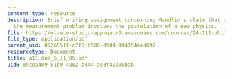 ```yaml
---
content_type: resource
description: Brief writing assignment concerning Maudlin's claim that a solution to
  the measurement problem involves the postulation of a new physics.
file: https://ol-ocw-studio-app-qa.s3.amazonaws.com/courses/24-111-philosophy-of-quantum-mechanics-spring-2005/09cea40951b94802a444ae3f42300bab_a11_due_5_11_05.pdf
file_type: application/pdf
parent_uid: 8526551f-c7f3-b580-d944-9f41544ed892
resourcetype: Document
title: a11_due_5_11_05.pdf
uid: 09cea409-51b9-4802-a444-ae3f42300bab
---
```

